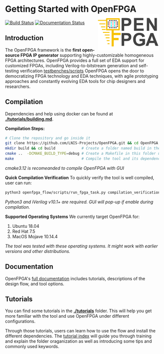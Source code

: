 # Getting Started with OpenFPGA <img src="./docs/source/figures/OpenFPGA_logo.png" width="200" align="right">
[![Build Status](https://travis-ci.org/LNIS-Projects/OpenFPGA.svg?branch=master)](https://travis-ci.org/LNIS-Projects/OpenFPGA)
[![Documentation Status](https://readthedocs.org/projects/openfpga/badge/?version=master)](https://openfpga.readthedocs.io/en/master/?badge=master)

## Introduction
The OpenFPGA framework is the **first open-source FPGA IP generator** supporting highly-customizable homogeneous FPGA architectures. OpenFPGA provides a full set of EDA support for customized FPGAs, including Verilog-to-bitstream generation and self-testing verification [testbenches/scripts](./testbenches/scripts) OpenFPGA opens the door to democratizing FPGA technology and EDA techniques, with agile prototyping approaches and constantly evolving EDA tools for chip designers and researchers.

## Compilation
Dependencies and help using docker can be found at [**./tutorials/building.md**](./tutorials/building.md).

**Compilation Steps:**
```bash
# Clone the repository and go inside it
git clone https://github.com/LNIS-Projects/OpenFPGA.git && cd OpenFPGA
mkdir build && cd build            # Create a folder named build in the OpenPFGA repository
cmake ..  -DCMAKE_BUILD_TYPE=debug # Create a Makefile in this folder using cmake
make                               # Compile the tool and its dependencies
```
*cmake3.12 is recomeanded to compile OpenFPGA with GUI*

**Quick Compilation Verification**
To quickly verify the tool is well compiled, user can run:
```bash
python3 openfpga_flow/scripts/run_fpga_task.py compilation_verification --debug --show_thread_logs
```

*Python3 and iVerilog v10.1+ are required. GUI will pop-up if enable during compilation.*


**Supported Operating Systems**
We currently target OpenFPGA for:
 1. Ubuntu 18.04
 2. Red Hat 7.5
 3. MacOS Mojave 10.14.4

*The tool was tested with these operating systems. It might work with earlier versions and other distributions.*

## Documentation
OpenFPGA's [full documentation](https://openfpga.readthedocs.io/en/master/) includes tutorials, descriptions of the design flow, and tool options.

## Tutorials
You can find some tutorials in the [**./tutorials**](./tutorials) folder. This will help you get more familiar with the tool and use OpenFPGA under different configurations. 

Through those tutorials, users can learn how to use the flow and install the different dependencies.
The [tutorial index](./tutorials/tutorial_index.md) will guide you through training and explain the folder oraganization as well as introducing some tips and commonly used keywords.
